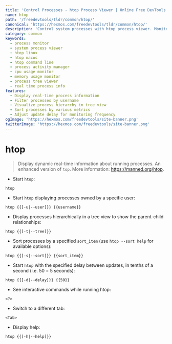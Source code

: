 ```yaml
---
title: 'Control Processes - htop Process Viewer | Online Free DevTools by Hexmos'
name: htop
path: '/freedevtools/tldr/common/htop/'
canonical: 'https://hexmos.com/freedevtools/tldr/common/htop/'
description: 'Control system processes with htop process viewer. Monitor CPU usage and memory consumption with ease. Free online tool, no registration required.'
category: common
keywords:
  - process monitor
  - system process viewer
  - htop linux
  - htop macos
  - htop command line
  - process activity manager
  - cpu usage monitor
  - memory usage monitor
  - process tree viewer
  - real time process info
features:
  - Display real-time process information
  - Filter processes by username
  - Visualize process hierarchy in tree view
  - Sort processes by various metrics
  - Adjust update delay for monitoring frequency
ogImage: 'https://hexmos.com/freedevtools/site-banner.png'
twitterImage: 'https://hexmos.com/freedevtools/site-banner.png'
---
```


# htop

> Display dynamic real-time information about running processes. An enhanced version of `top`.
> More information: <https://manned.org/htop>.

- Start `htop`:

`htop`

- Start `htop` displaying processes owned by a specific user:

`htop {{[-u|--user]}} {{username}}`

- Display processes hierarchically in a tree view to show the parent-child relationships:

`htop {{[-t|--tree]}}`

- Sort processes by a specified `sort_item` (use `htop --sort help` for available options):

`htop {{[-s|--sort]}} {{sort_item}}`

- Start `htop` with the specified delay between updates, in tenths of a second (i.e. 50 = 5 seconds):

`htop {{[-d|--delay]}} {{50}}`

- See interactive commands while running htop:

`<?>`

- Switch to a different tab:

`<Tab>`

- Display help:

`htop {{[-h|--help]}}`
